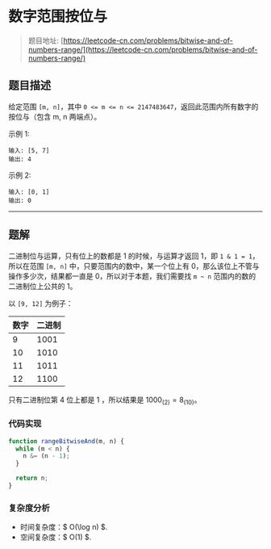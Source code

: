 # 数字范围按位与

> 题目地址: [https://leetcode-cn.com/problems/bitwise-and-of-numbers-range/](https://leetcode-cn.com/problems/bitwise-and-of-numbers-range/)

## 题目描述

给定范围 `[m, n]`，其中 `0 <= m <= n <= 2147483647`，返回此范围内所有数字的按位与（包含 m, n 两端点）。

示例 1: 

```
输入: [5, 7]
输出: 4
```

示例 2:

```
输入: [0, 1]
输出: 0
```

------

## 题解

二进制位与运算，只有位上的数都是 1 的时候，与运算才返回 1，即 `1 & 1 = 1`，所以在范围 `[m, n]` 中，只要范围内的数中，某一个位上有 0，那么该位上不管与操作多少次，结果都一直是 0，所以对于本题，我们需要找 `m ~ n` 范围内的数的二进制位上公共的 1。

以 `[9, 12]` 为例子：

| 数字 | 二进制 |
|------|--------|
| 9    | 1001   |
| 10   | 1010   |
| 11   | 1011   |
| 12   | 1100   |

只有二进制位第 4 位上都是 1 ，所以结果是 $1000_(2) = 8_(10)$。

### 代码实现

```js
function rangeBitwiseAnd(m, n) {
  while (m < n) {
    n &= (n - 1);
  }

  return n;
}
```

### 复杂度分析

* 时间复杂度：$ O(\log n) $.
* 空间复杂度：$ O(1) $.
